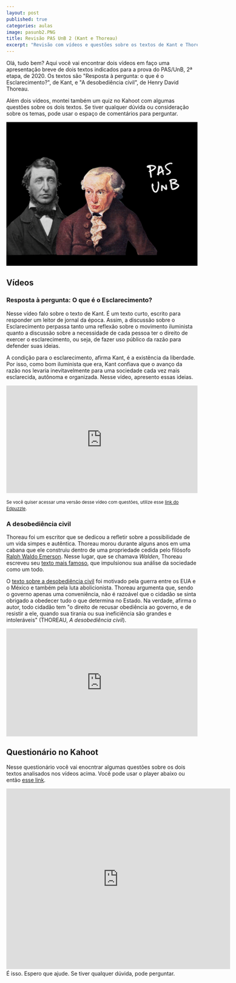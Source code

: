 ```yaml
---
layout: post
published: true
categories: aulas
image: pasunb2.PNG
title: Revisão PAS UnB 2 (Kant e Thoreau)
excerpt: "Revisão com vídeos e questões sobre os textos de Kant e Thoreau indicados para o PAS 2, da UnB"
---
```


Olá, tudo bem? Aqui você vai encontrar dois vídeos em faço uma apresentação breve de dois textos indicados para a prova do PAS/UnB, 2ª etapa, de 2020. Os textos são "Resposta à pergunta: o que é o Esclarecimento?", de Kant, e "A desobediência civil", de Henry David Thoreau. 

Além dois vídeos, montei também um quiz no Kahoot com algumas questões sobre os dois textos. Se tiver qualquer dúvida ou consideração sobre os temas, pode usar o espaço de comentários para perguntar. <i class="far fa-smile"></i>

<img src="/assets/images/pasunb2.PNG">

## Vídeos

### Resposta à pergunta: O que é o Esclarecimento?

Nesse vídeo falo sobre o texto de Kant. É um texto curto, escrito para responder um leitor de jornal da época. Assim, a discussão sobre o Esclarecimento perpassa tanto uma reflexão sobre o movimento iluminista quanto a discussão sobre a necessidade de cada pessoa ter o direito de exercer o esclarecimento, ou seja, de fazer uso público da razão para defender suas ideias. 

A condição para o esclarecimento, afirma Kant, é a existência da liberdade. Por isso, como bom iluminista que era, Kant confiava que o avanço da razão nos levaria inevitavelmente para uma sociedade cada vez mais esclarecida, autônoma e organizada. Nesse vídeo, apresento essas ideias. 

<style>.embed-container { position: relative; padding-bottom: 56.25%; height: 0; overflow: hidden; max-width: 100%; } .embed-container iframe, .embed-container object, .embed-container embed { position: absolute; top: 0; left: 0; width: 100%; height: 100%; }</style><div class='embed-container'><iframe src='https://www.youtube.com/embed/_AKnVdcXOzU' frameborder='0' allowfullscreen></iframe></div>
<small>Se você quiser acessar uma versão desse vídeo com questões, utilize esse <a href="https://edpuzzle.com/media/5f2072ee8b5f993f08ed570d">link do Edpuzzle</a>.</small>

### A desobediência civil

Thoreau foi um escritor que se dedicou a refletir sobre a possibilidade de um vida simpes e autêntica. Thoreau morou durante alguns anos em uma cabana que ele construiu dentro de uma propriedade cedida pelo filósofo [Ralph Waldo Emerson](https://g.co/kgs/4aLZ7C). Nesse lugar, que se chamava _Walden_, Thoreau escreveu seu [texto mais famoso](https://amzn.to/3zADJPb), que impulsionou sua análise da sociedade como um todo. 

O [texto sobre a desobediência civil](https://amzn.to/3gCoC0p) foi motivado pela guerra entre os EUA e o México e também pela luta abolicionista. Thoreau argumenta que, sendo o governo apenas uma conveniência, não é razoável que o cidadão se sinta obrigado a obedecer tudo o que determina no Estado. Na verdade, afirma o autor, todo cidadão tem "o direito de recusar obediência ao governo, e de resistir a ele, quando sua tirania ou sua ineficiência são grandes e intoleráveis" (THOREAU, _A desobediência civil_). 

<style>.embed-container { position: relative; padding-bottom: 56.25%; height: 0; overflow: hidden; max-width: 100%; } .embed-container iframe, .embed-container object, .embed-container embed { position: absolute; top: 0; left: 0; width: 100%; height: 100%; }</style><div class='embed-container'><iframe src='https://www.youtube.com/embed/g2YOz-uK0Vw' frameborder='0' allowfullscreen></iframe></div>

## Questionário no Kahoot

Nesse questionário você vai enocntrar algumas questões sobre os dois textos analisados nos vídeos acima. Você pode usar o player abaixo ou então [esse link](https://create.kahoot.it/share/pas-unb-2-etapa-obras-filosoficas/0cfb61db-f895-429f-bee8-05f23737996f).

<iframe src="https://kahoot.it/challenge/01244147?challenge-id=15753ace-9978-422a-8551-6b551632bc9c_1624021587352" allowfullscreen="" width="590" height="475" frameborder="0"></iframe>
<br>
É isso. Espero que ajude. Se tiver qualquer dúvida, pode perguntar. <i class="far fa-smile-wink"></i>
